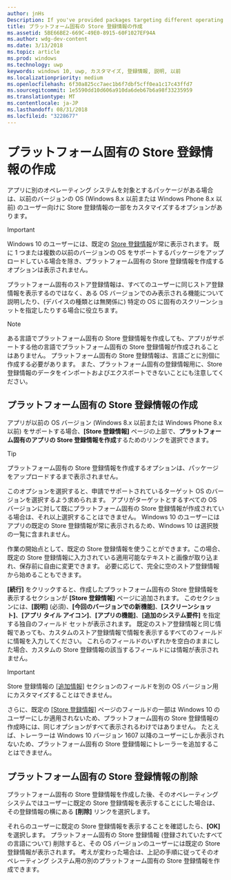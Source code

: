 ```yaml
---
author: jnHs
Description: If you've provided packages targeting different operating systems, you have the option to customize parts of your Store listing for different targeted operating systems.
title: プラットフォーム固有の Store 登録情報の作成
ms.assetid: 5BE66BE2-669C-49E0-8915-60F1027EF94A
ms.author: wdg-dev-content
ms.date: 3/13/2018
ms.topic: article
ms.prod: windows
ms.technology: uwp
keywords: windows 10, uwp, カスタマイズ, 登録情報, 説明, 以前
ms.localizationpriority: medium
ms.openlocfilehash: 6f30a825cc7aec1b6f7dbf5cff0ea1c17c43ffd7
ms.sourcegitcommit: 1e5590dd10d606a910da6deb67b6a98f33235959
ms.translationtype: MT
ms.contentlocale: ja-JP
ms.lasthandoff: 08/31/2018
ms.locfileid: "3228677"
---
```

# <a name="create-platform-specific-store-listings"></a>プラットフォーム固有の Store 登録情報の作成


アプリに別のオペレーティング システムを対象とするパッケージがある場合は、以前のバージョンの OS (Windows 8.x 以前または Windows Phone 8.x 以前) のユーザー向けに Store 登録情報の一部をカスタマイズするオプションがあります。 

> [!IMPORTANT]
> Windows 10 のユーザーには、既定の [Store 登録情報](create-app-store-listings.md)が常に表示されます。 既に 1 つまたは複数の以前のバージョンの OS をサポートするパッケージをアップロードしている場合を除き、プラットフォーム固有の Store 登録情報を作成するオプションは表示されません。 

プラットフォーム固有のストア登録情報は、すべてのユーザーに同じストア登録情報を表示するのではなく、ある OS バージョンでのみ表示される機能について説明したり、(デバイスの種類とは無関係に) 特定の OS に固有のスクリーンショットを指定したりする場合に役立ちます。

> [!NOTE]
> ある言語でプラットフォーム固有の Store 登録情報を作成しても、アプリがサポートする他の言語でプラットフォーム固有の Store 登録情報が作成されることはありません。 プラットフォーム固有の Store 登録情報は、言語ごとに別個に作成する必要があります。 また、プラットフォーム固有の登録情報用に、Store 登録情報のデータをインポートおよびエクスポートできないことにも注意してください。


## <a name="creating-a-platform-specific-store-listing"></a>プラットフォーム固有の Store 登録情報の作成

アプリが以前の OS バージョン (Windows 8.x 以前または Windows Phone 8.x 以前) をサポートする場合、**[Store 登録情報]** ページの上部で、**プラットフォーム固有のアプリの Store 登録情報を作成**するためのリンクを選択できます。 

> [!TIP]
> プラットフォーム固有の Store 登録情報を作成するオプションは、パッケージをアップロードするまで表示されません。

このオプションを選択すると、申請でサポートされているターゲット OS のバージョンを選択するよう求められます。 アプリがターゲットとするすべての OS バージョンに対して既にプラットフォーム固有の Store 登録情報が作成されている場合は、それ以上選択することはできません。 Windows 10 のユーザーにはアプリの既定の Store 登録情報が常に表示されるため、Windows 10 は選択肢の一覧に含まれません。

作業の開始点として、既定の Store 登録情報を使うことができます。この場合、既定の Store 登録情報に入力されている適用可能なテキストと画像が取り込まれ、保存前に自由に変更できます。 必要に応じて、完全に空のストア登録情報から始めることもできます。

**[続行]** をクリックすると、作成したプラットフォーム固有の Store 登録情報を表示するセクションが **[Store 登録情報]** ページに追加されます。 このセクションには、**[説明]** (必須)、**[今回のバージョンでの新機能]**、**[スクリーンショット]**、**[アプリ タイル アイコン]**、**[アプリの機能]**、**[追加のシステム要件]** を指定する独自のフィールド セットが表示されます。 既定のストア登録情報と同じ情報であっても、カスタムのストア登録情報で情報を表示するすべてのフィールドに情報を入力してください。 これらのフィールドのいずれかを空白のままにした場合、カスタムの Store 登録情報の該当するフィールドには情報が表示されません。


> [!IMPORTANT]
> Store 登録情報の [[追加情報]](create-app-store-listings.md#additional-information) セクションのフィールドを別の OS バージョン用にカスタマイズすることはできません。
> 
> さらに、既定の [[Store 登録情報]](create-app-store-listings.md) ページのフィールドの一部は Windows 10 のユーザーにしか適用されないため、プラットフォーム固有の Store 登録情報の作成時には、同じオプションがすべて表示されるわけではありません。 たとえば、トレーラーは Windows 10 バージョン 1607 以降のユーザーにしか表示されないため、プラットフォーム固有の Store 登録情報にトレーラーを追加することはできません。 


## <a name="removing-a-platform-specific-store-listing"></a>プラットフォーム固有の Store 登録情報の削除

プラットフォーム固有の Store 登録情報を作成した後、そのオペレーティング システムではユーザーに既定の Store 登録情報を表示することにした場合は、その登録情報の横にある **[削除]** リンクを選択します。

それらのユーザーに既定の Store 登録情報を表示することを確認したら、**[OK]** を選択します。 プラットフォーム固有の Store 登録情報 (登録されていたすべての言語について) 削除すると、その OS バージョンのユーザーには既定の Store 登録情報が表示されます。 考えが変わった場合は、上記の手順に従ってそのオペレーティング システム用の別のプラットフォーム固有の Store 登録情報を作成できます。

 

 





